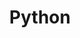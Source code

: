 ---
title: "Python"
description: "This is a example category"
slug: "python"
image: "code-screen-monitor.jpg"
style:
    background: "#2a9d8f"
    color: "#fff"
---